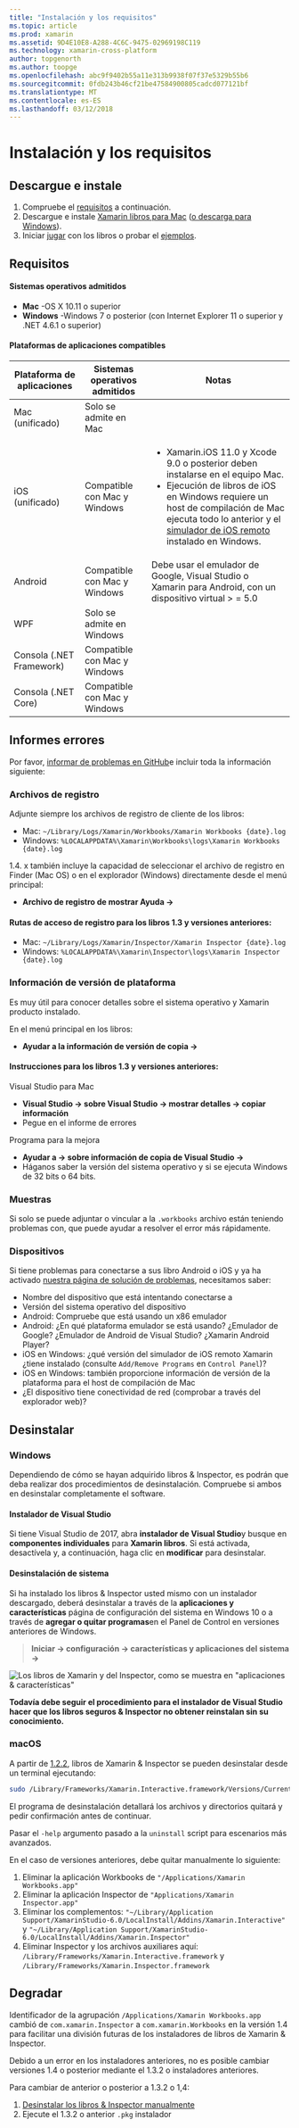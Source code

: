 ```yaml
---
title: "Instalación y los requisitos"
ms.topic: article
ms.prod: xamarin
ms.assetid: 9D4E10E8-A288-4C6C-9475-02969198C119
ms.technology: xamarin-cross-platform
author: topgenorth
ms.author: toopge
ms.openlocfilehash: abc9f9402b55a11e313b9938f07f37e5329b55b6
ms.sourcegitcommit: 0fdb243b46cf21be47584900805cadcd077121bf
ms.translationtype: MT
ms.contentlocale: es-ES
ms.lasthandoff: 03/12/2018
---
```

# <a name="installation-and-requirements"></a>Instalación y los requisitos

<script> var inspectorOnLoad = función () {var primaryTextBase = "Libros de Xamarin para"; var secondaryTextBase = "o descargar para"; var inspectorDownloadUrlMac = "https://dl.xamarin.com/interactive/XamarinInteractive.pkg"; var inspectorDownloadUrlWin = " https://DL.xamarin.com/Interactive/XamarinInteractive.msi";

  var aPrimary = document.getElementById("inspector-download-primary"); var aSecondary = document.getElementById("inspector-download-secondary");

  var aMac = aPrimary; var aWin = aSecondary; var macTextBase = primaryTextBase; var winTextBase = secondaryTextBase;

  Si (/win/i.test(navigator.platform.toLowerCase())) {aMac = aSecondary; aWin = aPrimary; macTextBase = secondaryTextBase; winTextBase = primaryTextBase;}

  aMac.href = inspectorDownloadUrlMac; aMac.text = macTextBase + "Mac"; aWin.href = inspectorDownloadUrlWin; aWin.text = winTextBase + "Windows"; };

document.addEventListener("DOMContentLoaded", inspectorOnLoad);
</script>

<a name="install" />

## <a name="download-and-install"></a>Descargue e instale

<ol>
  <li>Compruebe el <a href="#Requirements"> requisitos</a> a continuación.</li>
  <li>Descargue e instale <a href="https://dl.xamarin.com/interactive/XamarinInteractive.pkg" id="inspector-download-primary">Xamarin libros para Mac</a> (<a href="https://dl.xamarin.com/interactive/XamarinInteractive.msi" id="inspector-download-secondary">o descarga para Windows</a>).
  </li>
  <li>Iniciar <a href="~/tools/workbooks/workbook.md"> jugar</a> con los libros o probar el <a href="https://developer.xamarin.com/workbooks/">ejemplos</a>.
    </li>
</ol>

## <a name="requirements"></a>Requisitos

#### <a name="supported-operating-systems"></a>Sistemas operativos admitidos

- **Mac** -OS X 10.11 o superior
- **Windows** -Windows 7 o posterior (con Internet Explorer 11 o superior y .NET 4.6.1 o superior)

#### <a name="supported-app-platforms"></a>Plataformas de aplicaciones compatibles

<table>
<thead>
  <tr>
    <th>Plataforma de aplicaciones</th>
    <th>Sistemas operativos admitidos</th>
    <th>Notas</th>
  </tr>
</thead>
<tbody>
  <tr>
    <td>Mac (unificado)</td>
    <td>Solo se admite en Mac</td>
    <td/>
  </tr>
  <tr>
    <td>iOS (unificado)</td>
    <td>Compatible con Mac y Windows</td>
    <td>
      <ul>
        <li>Xamarin.iOS 11.0 y Xcode 9.0 o posterior deben instalarse en el equipo Mac.</li>
        <li>Ejecución de libros de iOS en Windows requiere un host de compilación de Mac ejecuta todo lo anterior y el <a href="~/tools/ios-simulator.md">simulador de iOS remoto</a> instalado en Windows.</li>
      </ul>
    </td>
  </tr>
  <tr>
    <td>Android</td>
    <td>Compatible con Mac y Windows</td>
    <td>Debe usar el emulador de Google, Visual Studio o Xamarin para Android, con un dispositivo virtual > = 5.0</td>
  </tr>
  <tr>
    <td>WPF</td>
    <td>Solo se admite en Windows</td>
    <td/>
  </tr>
  <tr>
    <td>Consola (.NET Framework)</td>
    <td>Compatible con Mac y Windows</td>
    <td/>
  </tr>
  <tr>
    <td>Consola (.NET Core)</td>
    <td>Compatible con Mac y Windows</td>
    <td/>
  </tr>
</tbody>
</table>

## <a name="reporting-bugs"></a>Informes errores

Por favor, [informar de problemas en GitHub][bugs]e incluir toda la información siguiente:

### <a name="log-files"></a>Archivos de registro

Adjunte siempre los archivos de registro de cliente de los libros:

- Mac: `~/Library/Logs/Xamarin/Workbooks/Xamarin Workbooks {date}.log`
- Windows: `%LOCALAPPDATA%\Xamarin\Workbooks\logs\Xamarin Workbooks {date}.log`

1.4. x también incluye la capacidad de seleccionar el archivo de registro en Finder (Mac OS) o en el explorador (Windows) directamente desde el menú principal:

- **Archivo de registro de mostrar Ayuda →**

#### <a name="log-paths-for-workbooks-13-and-earlier"></a>Rutas de acceso de registro para los libros 1.3 y versiones anteriores:

- Mac: `~/Library/Logs/Xamarin/Inspector/Xamarin Inspector {date}.log`
- Windows: `%LOCALAPPDATA%\Xamarin\Inspector\logs\Xamarin Inspector {date}.log`

### <a name="platform-version-information"></a>Información de versión de plataforma

Es muy útil para conocer detalles sobre el sistema operativo y Xamarin producto instalado.

En el menú principal en los libros:

* **Ayudar a la información de versión de copia →**

#### <a name="instructions-for-workbooks-13-and-earlier"></a>Instrucciones para los libros 1.3 y versiones anteriores:

Visual Studio para Mac

- **Visual Studio → sobre Visual Studio → mostrar detalles → copiar información**
- Pegue en el informe de errores

Programa para la mejora

- **Ayudar a → sobre información de copia de Visual Studio →**
- Háganos saber la versión del sistema operativo y si se ejecuta Windows de 32 bits o 64 bits.

### <a name="samples"></a>Muestras

Si solo se puede adjuntar o vincular a la `.workbooks` archivo están teniendo problemas con, que puede ayudar a resolver el error más rápidamente.

### <a name="devices"></a>Dispositivos

Si tiene problemas para conectarse a sus libro Android o iOS y ya ha activado [nuestra página de solución de problemas](~/tools/workbooks/troubleshooting/index.md), necesitamos saber:

- Nombre del dispositivo que está intentando conectarse a
- Versión del sistema operativo del dispositivo
- Android: Compruebe que está usando un x86 emulador
- Android: ¿En qué plataforma emulador se está usando? ¿Emulador de Google?
  ¿Emulador de Android de Visual Studio? ¿Xamarin Android Player?
- iOS en Windows: ¿qué versión del simulador de iOS remoto Xamarin ¿tiene instalado (consulte `Add/Remove Programs` en `Control Panel`)?
- iOS en Windows: también proporcione información de versión de la plataforma para el host de compilación de Mac
- ¿El dispositivo tiene conectividad de red (comprobar a través del explorador web)?

[bugs]: https://github.com/Microsoft/workbooks/issues/new

## <a name="uninstall"></a>Desinstalar

### <a name="windows"></a>Windows

Dependiendo de cómo se hayan adquirido libros & Inspector, es podrán que deba realizar dos procedimientos de desinstalación. Compruebe si ambos en desinstalar completamente el software.

#### <a name="visual-studio-installer"></a>Instalador de Visual Studio

Si tiene Visual Studio de 2017, abra **instalador de Visual Studio**y busque en **componentes individuales** para **Xamarin libros**. Si está activada, desactívela y, a continuación, haga clic en **modificar** para desinstalar.

#### <a name="system-uninstall"></a>Desinstalación de sistema

Si ha instalado los libros & Inspector usted mismo con un instalador descargado, deberá desinstalar a través de la **aplicaciones y características** página de configuración del sistema en Windows 10 o a través de **agregar o quitar programas**en el Panel de Control en versiones anteriores de Windows.

> **Iniciar → configuración → características y aplicaciones del sistema →**

![](install-images/windows-remove.png "Los libros de Xamarin y del Inspector, como se muestra en &quot;aplicaciones &amp; características&quot;")

**Todavía debe seguir el procedimiento para el instalador de Visual Studio hacer que los libros seguros & Inspector no obtener reinstalan sin su conocimiento.**

<a name="uninstall-macos" />

### <a name="macos"></a>macOS

A partir de [1.2.2](https://developer.xamarin.com/releases/interactive/interactive-1.2/), libros de Xamarin & Inspector se pueden desinstalar desde un terminal ejecutando:

```bash
sudo /Library/Frameworks/Xamarin.Interactive.framework/Versions/Current/uninstall
```

El programa de desinstalación detallará los archivos y directorios quitará y pedir confirmación antes de continuar.

Pasar el `-help` argumento pasado a la `uninstall` script para escenarios más avanzados.

En el caso de versiones anteriores, debe quitar manualmente lo siguiente:

1. Eliminar la aplicación Workbooks de `"/Applications/Xamarin Workbooks.app"`
2. Eliminar la aplicación Inspector de `"Applications/Xamarin Inspector.app"`
2. Eliminar los complementos: `"~/Library/Application Support/XamarinStudio-6.0/LocalInstall/Addins/Xamarin.Interactive"` y `"~/Library/Application Support/XamarinStudio-6.0/LocalInstall/Addins/Xamarin.Inspector"`
3. Eliminar Inspector y los archivos auxiliares aquí: `/Library/Frameworks/Xamarin.Interactive.framework` y `/Library/Frameworks/Xamarin.Inspector.framework`

## <a name="downgrading"></a>Degradar

Identificador de la agrupación `/Applications/Xamarin Workbooks.app` cambió de `com.xamarin.Inspector` a `com.xamarin.Workbooks` en la versión 1.4 para facilitar una división futuras de los instaladores de libros de Xamarin & Inspector.

Debido a un error en los instaladores anteriores, no es posible cambiar versiones 1.4 o posterior mediante el 1.3.2 o instaladores anteriores.

Para cambiar de anterior o posterior a 1.3.2 o 1,4:

1. [Desinstalar los libros & Inspector manualmente](#macOS)
2. Ejecute el 1.3.2 o anterior `.pkg` instalador